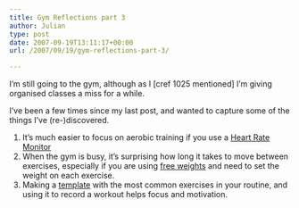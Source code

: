 ```yaml
---
title: Gym Reflections part 3
author: Julian
type: post
date: 2007-09-19T13:11:17+00:00
url: /2007/09/19/gym-reflections-part-3/

---
```

I’m still going to the gym, although as I [][1][cref 1025 mentioned] I’m giving organised classes a miss for a while.

I’ve been a few times since my last post, and wanted to capture some of the things I’ve (re-)discovered.

<ol class="decimal">
  <li>
    It’s much easier to focus on aerobic training if you use a <a href="http://www.argos.co.uk/static/Product/partNumber/3028223.htm">Heart Rate Monitor</a>
  </li>
  <li>
    When the gym is busy, it’s surprising how long it takes to move between exercises, especially if you are using <a href="http://en.wikipedia.org/wiki/Weights">free weights</a> and need to set the weight on each exercise.
  </li>
  <li>
    Making a <a href="https://www.synesthesia.co.uk/wikka/ExerciseLog">template</a> with the most common exercises in your routine, and using it to record a workout helps focus and motivation.
  </li>
</ol>

 [1]: https://www.synesthesia.co.uk/blog/archives/2007/09/11/trying-a-gym-class-bodypump/